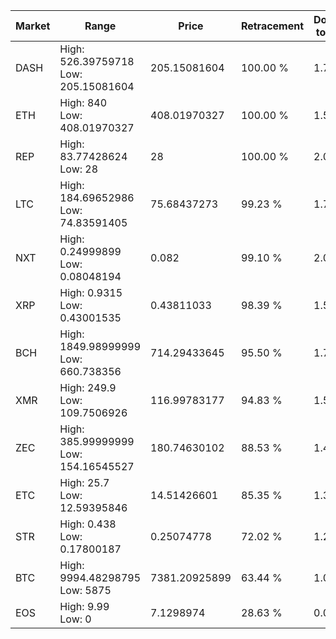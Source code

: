 | Market | Range | Price| Retracement | Doubles to 50% |
| --- | --- | --- | --- | --- |
| DASH | High: 526.39759718<br />Low: 205.15081604 | 205.15081604 | 100.00 % | 1.78 |
| ETH | High: 840<br />Low: 408.01970327 | 408.01970327 | 100.00 % | 1.53 |
| REP | High: 83.77428624<br />Low: 28 | 28 | 100.00 % | 2.00 |
| LTC | High: 184.69652986<br />Low: 74.83591405 | 75.68437273 | 99.23 % | 1.71 |
| NXT | High: 0.24999899<br />Low: 0.08048194 | 0.082 | 99.10 % | 2.02 |
| XRP | High: 0.9315<br />Low: 0.43001535 | 0.43811033 | 98.39 % | 1.55 |
| BCH | High: 1849.98999999<br />Low: 660.738356 | 714.29433645 | 95.50 % | 1.76 |
| XMR | High: 249.9<br />Low: 109.7506926 | 116.99783177 | 94.83 % | 1.54 |
| ZEC | High: 385.99999999<br />Low: 154.16545527 | 180.74630102 | 88.53 % | 1.49 |
| ETC | High: 25.7<br />Low: 12.59395846 | 14.51426601 | 85.35 % | 1.32 |
| STR | High: 0.438<br />Low: 0.17800187 | 0.25074778 | 72.02 % | 1.23 |
| BTC | High: 9994.48298795<br />Low: 5875 | 7381.20925899 | 63.44 % | 1.07 |
| EOS | High: 9.99<br />Low: 0 | 7.1298974 | 28.63 % | 0.00 |
